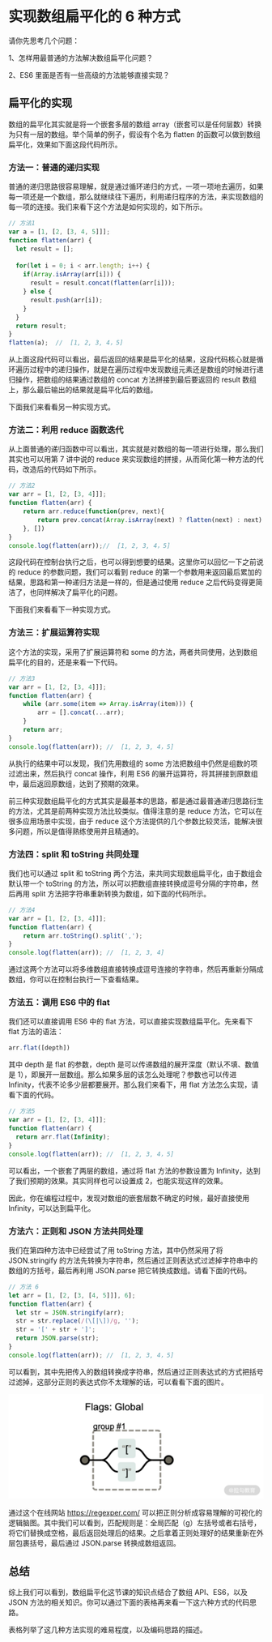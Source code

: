 # 实现数组扁平化的 6 种方式

请你先思考几个问题：

1、怎样用最普通的方法解决数组扁平化问题？

2、ES6 里面是否有一些高级的方法能够直接实现？

## 扁平化的实现

数组的扁平化其实就是将一个嵌套多层的数组 array（嵌套可以是任何层数）转换为只有一层的数组。举个简单的例子，假设有个名为 flatten 的函数可以做到数组扁平化，效果如下面这段代码所示。

### 方法一：普通的递归实现

普通的递归思路很容易理解，就是通过循环递归的方式，一项一项地去遍历，如果每一项还是一个数组，那么就继续往下遍历，利用递归程序的方法，来实现数组的每一项的连接。我们来看下这个方法是如何实现的，如下所示。

```js
// 方法1
var a = [1, [2, [3, 4, 5]]];
function flatten(arr) {
  let result = [];

  for(let i = 0; i < arr.length; i++) {
    if(Array.isArray(arr[i])) {
      result = result.concat(flatten(arr[i]));
    } else {
      result.push(arr[i]);
    }
  }
  return result;
}
flatten(a);  //  [1, 2, 3, 4，5]
```

从上面这段代码可以看出，最后返回的结果是扁平化的结果，这段代码核心就是循环遍历过程中的递归操作，就是在遍历过程中发现数组元素还是数组的时候进行递归操作，把数组的结果通过数组的 concat 方法拼接到最后要返回的 result 数组上，那么最后输出的结果就是扁平化后的数组。

下面我们来看看另一种实现方式。

### 方法二：利用 reduce 函数迭代

从上面普通的递归函数中可以看出，其实就是对数组的每一项进行处理，那么我们其实也可以用第 7 讲中说的 reduce 来实现数组的拼接，从而简化第一种方法的代码，改造后的代码如下所示。

```js
// 方法2
var arr = [1, [2, [3, 4]]];
function flatten(arr) {
    return arr.reduce(function(prev, next){
        return prev.concat(Array.isArray(next) ? flatten(next) : next)
    }, [])
}
console.log(flatten(arr));//  [1, 2, 3, 4，5]
```

这段代码在控制台执行之后，也可以得到想要的结果。这里你可以回忆一下之前说的 reduce 的参数问题，我们可以看到 reduce 的第一个参数用来返回最后累加的结果，思路和第一种递归方法是一样的，但是通过使用 reduce 之后代码变得更简洁了，也同样解决了扁平化的问题。

下面我们来看看下一种实现方式。

### 方法三：扩展运算符实现

这个方法的实现，采用了扩展运算符和 some 的方法，两者共同使用，达到数组扁平化的目的，还是来看一下代码。

```js
// 方法3
var arr = [1, [2, [3, 4]]];
function flatten(arr) {
    while (arr.some(item => Array.isArray(item))) {
        arr = [].concat(...arr);
    }
    return arr;
}
console.log(flatten(arr)); //  [1, 2, 3, 4，5]
```

从执行的结果中可以发现，我们先用数组的 some 方法把数组中仍然是组数的项过滤出来，然后执行 concat 操作，利用 ES6 的展开运算符，将其拼接到原数组中，最后返回原数组，达到了预期的效果。

前三种实现数组扁平化的方式其实是最基本的思路，都是通过最普通递归思路衍生的方法，尤其是前两种实现方法比较类似。值得注意的是 reduce 方法，它可以在很多应用场景中实现，由于 reduce 这个方法提供的几个参数比较灵活，能解决很多问题，所以是值得熟练使用并且精通的。

### 方法四：split 和 toString 共同处理

我们也可以通过 split 和 toString 两个方法，来共同实现数组扁平化，由于数组会默认带一个 toString 的方法，所以可以把数组直接转换成逗号分隔的字符串，然后再用 split 方法把字符串重新转换为数组，如下面的代码所示。

```js
// 方法4
var arr = [1, [2, [3, 4]]];
function flatten(arr) {
    return arr.toString().split(',');
}
console.log(flatten(arr)); //  [1, 2, 3, 4]
```

通过这两个方法可以将多维数组直接转换成逗号连接的字符串，然后再重新分隔成数组，你可以在控制台执行一下查看结果。

### 方法五：调用 ES6 中的 flat

我们还可以直接调用 ES6 中的 flat 方法，可以直接实现数组扁平化。先来看下 flat 方法的语法：

```js
arr.flat([depth])
```

其中 depth 是 flat 的参数，depth 是可以传递数组的展开深度（默认不填、数值是 1），即展开一层数组。那么如果多层的该怎么处理呢？参数也可以传进 Infinity，代表不论多少层都要展开。那么我们来看下，用 flat 方法怎么实现，请看下面的代码。

```js
// 方法5
var arr = [1, [2, [3, 4]]];
function flatten(arr) {
  return arr.flat(Infinity);
}
console.log(flatten(arr)); //  [1, 2, 3, 4，5]
```

可以看出，一个嵌套了两层的数组，通过将 flat 方法的参数设置为 Infinity，达到了我们预期的效果。其实同样也可以设置成 2，也能实现这样的效果。

因此，你在编程过程中，发现对数组的嵌套层数不确定的时候，最好直接使用 Infinity，可以达到扁平化。

### 方法六：正则和 JSON 方法共同处理

我们在第四种方法中已经尝试了用 toString 方法，其中仍然采用了将 JSON.stringify 的方法先转换为字符串，然后通过正则表达式过滤掉字符串中的数组的方括号，最后再利用 JSON.parse 把它转换成数组。请看下面的代码。

```js
// 方法 6
let arr = [1, [2, [3, [4, 5]]], 6];
function flatten(arr) {
  let str = JSON.stringify(arr);
  str = str.replace(/(\[|\])/g, '');
  str = '[' + str + ']';
  return JSON.parse(str);
}
console.log(flatten(arr)); //  [1, 2, 3, 4，5]

```

可以看到，其中先把传入的数组转换成字符串，然后通过正则表达式的方式把括号过滤掉，这部分正则的表达式你不太理解的话，可以看看下面的图片。

![Image text](../public/jsKnowledge/11/01.png)

通过这个在线网站 https://regexper.com/ 可以把正则分析成容易理解的可视化的逻辑脑图。其中我们可以看到，匹配规则是：全局匹配（g）左括号或者右括号，将它们替换成空格，最后返回处理后的结果。之后拿着正则处理好的结果重新在外层包裹括号，最后通过 JSON.parse 转换成数组返回。

## 总结

综上我们可以看到，数组扁平化这节课的知识点结合了数组 API、ES6，以及 JSON 方法的相关知识。你可以通过下面的表格再来看一下这六种方式的代码思路。

表格列举了这几种方法实现的难易程度，以及编码思路的描述。
